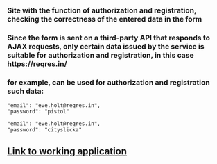 ### Site with the function of authorization and registration, checking the correctness of the entered data in the form

### Since the form is sent on a third-party API that responds to AJAX requests, only certain data issued by the service is suitable for authorization and registration, in this case https://reqres.in/

### for example, can be used for authorization and registration such data:
    "email": "eve.holt@reqres.in",
    "password": "pistol" 

    "email": "eve.holt@reqres.in",
    "password": "cityslicka"

## [Link to working application](https://site-six-ashy.vercel.app/login)